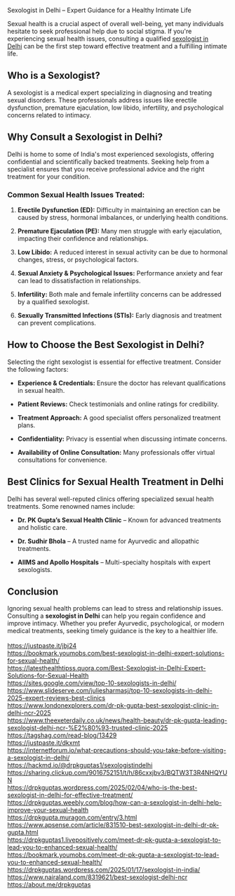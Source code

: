 Sexologist in Delhi – Expert Guidance for a Healthy Intimate Life
<p data-pm-slice="1 1 []">Sexual health is a crucial aspect of overall well-being, yet many individuals hesitate to seek professional help due to social stigma. If you're experiencing sexual health issues, consulting a qualified <a href="https://www.drpkgupta.in/">sexologist in Delhi</a>&nbsp;can be the first step toward effective treatment and a fulfilling intimate life.</p>
<h2>Who is a Sexologist?</h2>
<p>A sexologist is a medical expert specializing in diagnosing and treating sexual disorders. These professionals address issues like erectile dysfunction, premature ejaculation, low libido, infertility, and psychological concerns related to intimacy.</p>
<h2>Why Consult a Sexologist in Delhi?</h2>
<p>Delhi is home to some of India's most experienced sexologists, offering confidential and scientifically backed treatments. Seeking help from a specialist ensures that you receive professional advice and the right treatment for your condition.</p>
<h3>Common Sexual Health Issues Treated:</h3>
<ol start="1" data-spread="false">
<li>
<p><strong>Erectile Dysfunction (ED):</strong> Difficulty in maintaining an erection can be caused by stress, hormonal imbalances, or underlying health conditions.</p>
</li>
<li>
<p><strong>Premature Ejaculation (PE):</strong> Many men struggle with early ejaculation, impacting their confidence and relationships.</p>
</li>
<li>
<p><strong>Low Libido:</strong> A reduced interest in sexual activity can be due to hormonal changes, stress, or psychological factors.</p>
</li>
<li>
<p><strong>Sexual Anxiety &amp; Psychological Issues:</strong> Performance anxiety and fear can lead to dissatisfaction in relationships.</p>
</li>
<li>
<p><strong>Infertility:</strong> Both male and female infertility concerns can be addressed by a qualified sexologist.</p>
</li>
<li>
<p><strong>Sexually Transmitted Infections (STIs):</strong> Early diagnosis and treatment can prevent complications.</p>
</li>
</ol>
<h2>How to Choose the Best Sexologist in Delhi?</h2>
<p>Selecting the right sexologist is essential for effective treatment. Consider the following factors:</p>
<ul data-spread="false">
<li>
<p><strong>Experience &amp; Credentials:</strong> Ensure the doctor has relevant qualifications in sexual health.</p>
</li>
<li>
<p><strong>Patient Reviews:</strong> Check testimonials and online ratings for credibility.</p>
</li>
<li>
<p><strong>Treatment Approach:</strong> A good specialist offers personalized treatment plans.</p>
</li>
<li>
<p><strong>Confidentiality:</strong> Privacy is essential when discussing intimate concerns.</p>
</li>
<li>
<p><strong>Availability of Online Consultation:</strong> Many professionals offer virtual consultations for convenience.</p>
</li>
</ul>
<h2>Best Clinics for Sexual Health Treatment in Delhi</h2>
<p>Delhi has several well-reputed clinics offering specialized sexual health treatments. Some renowned names include:</p>
<ul data-spread="false">
<li>
<p><strong>Dr. PK Gupta&rsquo;s Sexual Health Clinic</strong> &ndash; Known for advanced treatments and holistic care.</p>
</li>
<li>
<p><strong>Dr. Sudhir Bhola</strong> &ndash; A trusted name for Ayurvedic and allopathic treatments.</p>
</li>
<li>
<p><strong>AIIMS and Apollo Hospitals</strong> &ndash; Multi-specialty hospitals with expert sexologists.</p>
</li>
</ul>
<h2>Conclusion</h2>
<p>Ignoring sexual health problems can lead to stress and relationship issues. Consulting a <strong>sexologist in Delhi</strong> can help you regain confidence and improve intimacy. Whether you prefer Ayurvedic, psychological, or modern medical treatments, seeking timely guidance is the key to a healthier life.<br /><br /><a href="https://justpaste.it/jbj24">https://justpaste.it/jbj24</a><br /><a href="https://bookmark.youmobs.com/best-sexologist-in-delhi-expert-solutions-for-sexual-health/">https://bookmark.youmobs.com/best-sexologist-in-delhi-expert-solutions-for-sexual-health/</a><br /><a href="https://latesthealthtipss.quora.com/Best-Sexologist-in-Delhi-Expert-Solutions-for-Sexual-Health">https://latesthealthtipss.quora.com/Best-Sexologist-in-Delhi-Expert-Solutions-for-Sexual-Health</a><br /><a href="https://sites.google.com/view/top-10-sexologists-in-delhi/">https://sites.google.com/view/top-10-sexologists-in-delhi/</a><br /><a href="https://www.slideserve.com/juliesharmasj/top-10-sexologists-in-delhi-2025-expert-reviews-best-clinics">https://www.slideserve.com/juliesharmasj/top-10-sexologists-in-delhi-2025-expert-reviews-best-clinics</a><br /><a href="https://www.londonexplorers.com/dr-pk-gupta-best-sexologist-clinic-in-delhi-ncr-2025">https://www.londonexplorers.com/dr-pk-gupta-best-sexologist-clinic-in-delhi-ncr-2025</a><br /><a href="https://www.theexeterdaily.co.uk/news/health-beauty/dr-pk-gupta-leading-sexologist-delhi-ncr-%E2%80%93-trusted-clinic-2025">https://www.theexeterdaily.co.uk/news/health-beauty/dr-pk-gupta-leading-sexologist-delhi-ncr-%E2%80%93-trusted-clinic-2025</a><br /><a href="https://tagshag.com/read-blog/13429">https://tagshag.com/read-blog/13429</a><br /><a href="https://justpaste.it/dkxmt">https://justpaste.it/dkxmt</a><br /><a href="https://internetforum.io/what-precautions-should-you-take-before-visiting-a-sexologist-in-delhi/">https://internetforum.io/what-precautions-should-you-take-before-visiting-a-sexologist-in-delhi/</a><br /><a href="https://hackmd.io/@drpkguptas1/sexologistindelhi">https://hackmd.io/@drpkguptas1/sexologistindelhi</a><br /><a href="https://sharing.clickup.com/9016752151/t/h/86cxxjbv3/BQTW3T3R4NHQYUN">https://sharing.clickup.com/9016752151/t/h/86cxxjbv3/BQTW3T3R4NHQYUN</a><br /><a href="https://drpkguptas.wordpress.com/2025/02/04/who-is-the-best-sexologist-in-delhi-for-effective-treatment/">https://drpkguptas.wordpress.com/2025/02/04/who-is-the-best-sexologist-in-delhi-for-effective-treatment/</a><br /><a href="https://drpkguptas.weebly.com/blog/how-can-a-sexologist-in-delhi-help-improve-your-sexual-health">https://drpkguptas.weebly.com/blog/how-can-a-sexologist-in-delhi-help-improve-your-sexual-health</a><br /><a href="https://drpkgupta.muragon.com/entry/3.html">https://drpkgupta.muragon.com/entry/3.html</a><br /><a href="https://www.apsense.com/article/831510-best-sexologist-in-delhi-dr-pk-gupta.html">https://www.apsense.com/article/831510-best-sexologist-in-delhi-dr-pk-gupta.html</a><br /><a href="https://drpkguptas1.livepositively.com/meet-dr-pk-gupta-a-sexologist-to-lead-you-to-enhanced-sexual-health/">https://drpkguptas1.livepositively.com/meet-dr-pk-gupta-a-sexologist-to-lead-you-to-enhanced-sexual-health/</a><br /><a href="https://bookmark.youmobs.com/meet-dr-pk-gupta-a-sexologist-to-lead-you-to-enhanced-sexual-health/">https://bookmark.youmobs.com/meet-dr-pk-gupta-a-sexologist-to-lead-you-to-enhanced-sexual-health/</a><br /><a href="https://drpkguptas.wordpress.com/2025/01/17/sexologist-in-india/">https://drpkguptas.wordpress.com/2025/01/17/sexologist-in-india/</a><br /><a href="https://www.nairaland.com/8319621/best-sexologist-delhi-ncr">https://www.nairaland.com/8319621/best-sexologist-delhi-ncr</a><br /><a href="https://about.me/drpkguptas">https://about.me/drpkguptas</a></p>
